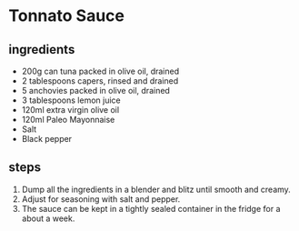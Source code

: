 # Tonnato Sauce

## ingredients

- 200g can tuna packed in olive oil, drained
- 2 tablespoons capers, rinsed and drained
- 5 anchovies packed in olive oil, drained
- 3 tablespoons lemon juice
- 120ml extra virgin olive oil
- 120ml Paleo Mayonnaise
- Salt
- Black pepper

## steps

1. Dump all the ingredients in a blender and blitz until smooth and creamy.
2. Adjust for seasoning with salt and pepper.
3. The sauce can be kept in a tightly sealed container in the fridge for a about a week.
